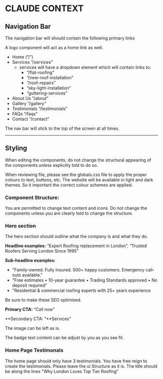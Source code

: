 # CLAUDE CONTEXT

## Navigation Bar

The navigation bar will should contain the following primary links

A logo component will act as a home link as well. 

- Home (”/”)
- Services “/services”
    - services will have a dropdown element which will contain links to:
        - “/flat-roofing”
        - “/new-roof-installation”
        - “/roof-repairs”
        - “sky-light-installation”
        - “guttering-services”
- About Us “/about”
- Gallery “/gallery”
- Testimonials “/testimonials”
- FAQs “/faqs”
- Contact “/contact”

The nav bar will stick to the top of the screen at all times.

---

## Styling

When editing the components, do not change the structural appearing of the components unless explicitly told to do so. 

When reviewing file, please see the globals.css file to apply the proper colours to text, buttons, etc. The website will be available in light and dark themes. So it important the correct colour schemes are applied. 

### Component Structure:

You are permitted to change text content and icons. Do not change the components unless you are clearly told to change the structure.

### Hero section

The hero section should outline what the company is and what they do.

**Headline examples:** “Expert Roofing replacement in London”, “Trusted Roofers Serving London Since 1995”

**Sub-headline examples:** 

- "Family-owned. Fully insured. 500+ happy customers. Emergency call-outs available."
- "Free estimates • 10-year guarantee • Trading Standards approved • No deposit required"
- "Residential & commercial roofing experts with 25+ years experience

Be sure to make these SEO optimised.

**Primary CTA:** “Call now”

**Secondary CTA: “**Services”

The image can be left as is. 

The badge text content can be adjust by you as you see fit.

### Home Page Testimonals

The home page should only have 3 testimonials. You have free reign to create the testimonials. Please leave the ui Structure as it is. 
The title should be along the lines "Why London Loves Top Tier Roofing"